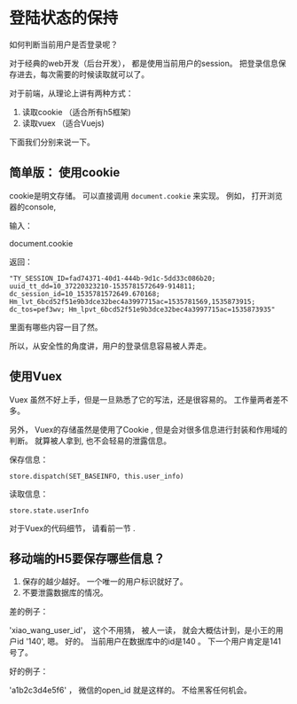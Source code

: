 # 登陆状态的保持

如何判断当前用户是否登录呢？

对于经典的web开发（后台开发）， 都是使用当前用户的session。 把登录信息保存进去，每次需要的时候读取就可以了。

对于前端，从理论上讲有两种方式：

1. 读取cookie  （适合所有h5框架)
2. 读取vuex    （适合Vuejs)

下面我们分别来说一下。

## 简单版： 使用cookie

cookie是明文存储。 可以直接调用 `document.cookie` 来实现。 例如， 打开浏览器的console, 

输入：

document.cookie

返回： 
```
"TY_SESSION_ID=fad74371-40d1-444b-9d1c-5dd33c086b20; uuid_tt_dd=10_37220323210-1535781572649-914811; dc_session_id=10_1535781572649.670168; Hm_lvt_6bcd52f51e9b3dce32bec4a3997715ac=1535781569,1535873915; dc_tos=pef3wv; Hm_lpvt_6bcd52f51e9b3dce32bec4a3997715ac=1535873935"
```

里面有哪些内容一目了然。 

所以，从安全性的角度讲，用户的登录信息容易被人弄走。 

## 使用Vuex

Vuex 虽然不好上手，但是一旦熟悉了它的写法，还是很容易的。 工作量两者差不多。 

另外， Vuex的存储虽然是使用了Cookie , 但是会对很多信息进行封装和作用域的判断。 就算被人拿到, 也不会轻易的泄露信息。 

保存信息：

```
store.dispatch(SET_BASEINFO, this.user_info)
```

读取信息：

```
store.state.userInfo
```

对于Vuex的代码细节， 请看前一节 .

## 移动端的H5要保存哪些信息？

1. 保存的越少越好。 一个唯一的用户标识就好了。
2. 不要泄露数据库的情况。 

差的例子：

'xiao_wang_user_id'， 这个不用猜， 被人一读， 就会大概估计到，是小王的用户id
'140', 嗯。 好的。 当前用户在数据库中的id是140 。 下一个用户肯定是141号了。 

好的例子： 

'a1b2c3d4e5f6' ， 微信的open_id 就是这样的。 不给黑客任何机会。


